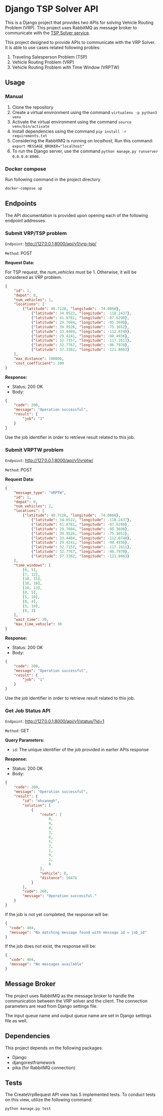 # Django TSP Solver API
This is a Django project that provides two APIs for solving Vehicle Routing Problem (VRP). This project uses RabbitMQ as message broker to communicate with the [TSP Solver service](https://github.com/ehsanmqn/tsp-solver).

This project designed to provide APIs to communicate with the VRP Solver. It is able to use cases related following probles:
1. Traveling Salesperson Problem (TSP) 
2. Vehicle Routing Problem (VRP)
3. Vehicle Routing Problem with Time Window (VRPTW)

## Usage
### Manual
1. Clone the repository
2. Create a virtual environment using the command `virtualenv -p python3 venv`
3. Activate the virtual environment using the command `source venv/bin/activate`
4. Install dependencies using the command `pip install -r requirements.txt`
5. Considering the RabbitMQ is running on _localhost_, Run this command: `export MESSAGE_BROKER="localhost"`
6. To run the Django server, use the command `python manage.py runserver 0.0.0.0:8000`.

### Docker compose
Run following command in the project directory
```bash
docker-compose up
```

## Endpoints
The API documentation is provided upon opening each of the following endpoint addresses.

### Submit VRP/TSP problem
`Endpoint`: http://127.0.0.1:8000/api/v1/vrp-tsp/

`Method`: POST

**Request Data:**

For TSP request, the _num_vehicles_ must be 1. Otherwise, it will be considered as VRP problem.
```json
{
    "id": 1,
    "depot": 0,
    "num_vehicles": 1,
    "locations": [
        {"latitude": 40.7128, "longitude": -74.0060},
            {"latitude": 34.0522, "longitude": -118.2437},
            {"latitude": 41.8781, "longitude": -87.6298},
            {"latitude": 29.7604, "longitude": -95.3698},
            {"latitude": 39.9526, "longitude": -75.1652},
            {"latitude": 33.4484, "longitude": -112.0740},
            {"latitude": 29.4241, "longitude": -98.4936},
            {"latitude": 32.7157, "longitude": -117.1611},
            {"latitude": 32.7767, "longitude": -96.7970},
            {"latitude": 37.3382, "longitude": -121.8863}
    ],
    "max_distance": 100000,
    "cost_coefficient": 100
}
```
**Response:**
* Status: 200 OK
* Body:
```json
{
    "code": 200,
    "message": "Operation successful",
    "result": {
        "job": "1"
    }
}
```
Use the job identifier in order to retrieve result related to this job.


### Submit VRPTW problem
`Endpoint`: http://127.0.0.1:8000/api/v1/vrptw/

`Method`: POST

**Request Data:**

```json
{
    "message_type": "VRPTW",
    "id": 1,
    "depot": 0,
    "num_vehicles": 2,
    "locations": [
        {"latitude": 40.7128, "longitude": -74.0060},
            {"latitude": 34.0522, "longitude": -118.2437},
            {"latitude": 41.8781, "longitude": -87.6298},
            {"latitude": 29.7604, "longitude": -95.3698},
            {"latitude": 39.9526, "longitude": -75.1652},
            {"latitude": 33.4484, "longitude": -112.0740},
            {"latitude": 29.4241, "longitude": -98.4936},
            {"latitude": 32.7157, "longitude": -117.1611},
            {"latitude": 32.7767, "longitude": -96.7970},
            {"latitude": 37.3382, "longitude": -121.8863}
    ],
    "time_windows": [
        [0, 5],  
        [7, 12],
        [10, 15],
        [16, 18],  
        [10, 13],  
        [0, 5],  
        [5, 10],  
        [0, 4],  
        [5, 10],  
        [0, 3]  
    ],
    "wait_time": 30,
    "max_time_vehicle": 30
}
```
**Response:**
* Status: 200 OK
* Body:
```json
{
    "code": 200,
    "message": "Operation successful",
    "result": {
        "job": "1"
    }
}
```
Use the job identifier in order to retrieve result related to this job.


### Get Job Status API
`Endpoint`: http://127.0.0.1:8000/api/v1/status/?id=1

`Method`: GET

**Query Parameters:**
* `id`: The unique identifier of the job provided in earlier APIs response

**Response:**
* Status: 200 OK
* Body:
```json
{
    "code": 200,
    "message": "Operation successful",
    "result": {
        "id": "ehsanmgh",
        "solution": [
            {
                "route": [
                    0,
                    4,
                    8,
                    3,
                    6,
                    5,
                    7,
                    1,
                    9,
                    2,
                    0
                ],
                "vehicle": 0,
                "distance": 10476
            }
        ],
        "code": 200,
        "message": "Operation successful."
    }
}
```
If the job is not yet completed, the response will be:
```json
{
  "code": 404,
  "message": "No matching message found with message id = job_id"
}
```

If the job does not exist, the response will be:
```json
{
  "code": 404,
  "message": "No messages available"
}
```

## Message Broker
The project uses RabbitMQ as the message broker to handle the communication between the VRP solver and the client. The connection parameters are read from Django settings file.

The input queue name and output queue name are set in Django settings file as well.

## Dependencies
This project depends on the following packages:

* Django
* djangorestframework
* pika (for RabbitMQ connection)

## Tests
The CreateVrpRequest API view has 5 implemented tests. To conduct tests on this view, utilize the following command:

```bash
python manage.py test
```
